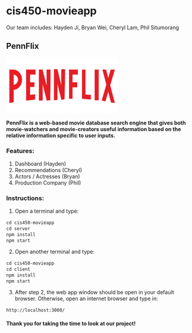 # cis450-movieapp

Our team includes:
Hayden Ji, Bryan Wei, Cheryl Lam, Phil Situmorang

## PennFlix
<img src="./client/src/components/pennFlix_web.png" width="300" height="150">

**PennFlix is a web-based movie database search engine that gives both movie-watchers and movie-creators useful information based on the relative information specific to user inputs.**


### Features:
1. Dashboard (Hayden)
2. Recommendations (Cheryl)
4. Actors / Actresses (Bryan)
5. Production Company (Phil)

### Instructions:

1. Open a terminal and type:
```
cd cis450-movieapp
cd server 
npm install
npm start
```
2. Open another terminal and type:
```
cd cis450-movieapp
cd client
npm install
npm start
```
3. After step 2, the web app window should be open in your default browser. Otherwise, open an internet browser and type in:
```
http://localhost:3000/
```

#### Thank you for taking the time to look at our project!
